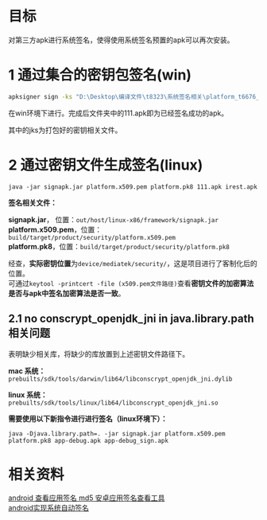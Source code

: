 # 目标
对第三方apk进行系统签名，使得使用系统签名预置的apk可以再次安装。  

# 1 通过集合的密钥包签名(win)
```bash
apksigner sign -ks "D:\Desktop\编译文件\t8323\系统签名相关\platform_t6676_r0.jks" "D:\Desktop\编译文件\t8323\系统签名相关\111.apk"
```

在win环境下进行。完成后文件夹中的111.apk即为已经签名成功的apk。  

其中的jks为打包好的密钥相关文件。  

# 2 通过密钥文件生成签名(linux)
`java -jar signapk.jar platform.x509.pem platform.pk8 111.apk irest.apk`

**签名相关文件：**

**signapk.jar**， 位置：`out/host/linux-x86/framework/signapk.jar`  
**platform.x509.pem**，位置：`build/target/product/security/platform.x509.pem`  
**platform.pk8**，位置：`build/target/product/security/platform.pk8`  

经查，**实际密钥位置**为`device/mediatek/security/`，这是项目进行了客制化后的位置。  
可通过`keytool -printcert -file (x509.pem文件路径)`查看**密钥文件的加密算法是否与apk中签名加密算法是否一致**。
## 2.1 no conscrypt_openjdk_jni in java.library.path相关问题
表明缺少相关库，将缺少的库放置到上述密钥文件路径下。  

**mac 系统：**  
`prebuilts/sdk/tools/darwin/lib64/libconscrypt_openjdk_jni.dylib`

**linux 系统：**  
`prebuilts/sdk/tools/linux/lib64/libconscrypt_openjdk_jni.so`

**需要使用以下新指令进行进行签名（linux环境下）：**

`java -Djava.library.path=. -jar signapk.jar platform.x509.pem platform.pk8 app-debug.apk app-debug_sign.apk`


# 相关资料
[android 查看应用签名 md5 安卓应用签名查看工具](https://blog.51cto.com/u_16099184/6929020)  
[android实现系统自动签名](https://blog.csdn.net/CSDN_LQR/article/details/128996721)